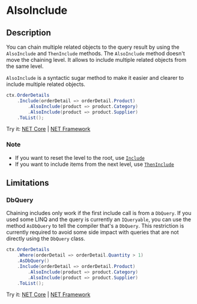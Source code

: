 # AlsoInclude

## Description
You can chain multiple related objects to the query result by using the `AlsoInclude` and `ThenInclude` methods. The `AlsoInclude` method doesn't move the chaining level. It allows to include multiple related objects from the same level.

`AlsoInclude` is a syntactic sugar method to make it easier and clearer to include multiple related objects.

```csharp
ctx.OrderDetails
    .Include(orderDetail => orderDetail.Product)
        .AlsoInclude(product => product.Category)
        .AlsoInclude(product => product.Supplier)
    .ToList();
```

Try it: [NET Core](https://dotnetfiddle.net/LhSCEh) | [NET Framework](https://dotnetfiddle.net/tuONVZ)

### Note
- If you want to reset the level to the root, use [`Include`](include.md)
- If you want to include items from the next level, use [`ThenInclude`](then-include.md)

## Limitations

### DbQuery
Chaining includes only work if the first include call is from a `DbQuery`. If you used some LINQ and the query is currently an `IQueryable`, you can use the method `AsDbQuery` to tell the compiler that's a `DbQuery`.
This restriction is currently required to avoid some side impact with queries that are not directly using the `DbQuery` class.

```csharp
ctx.OrderDetails
    .Where(orderDetail => orderDetail.Quantity > 1)
    .AsDbQuery()
    .Include(orderDetail => orderDetail.Product)
        .AlsoInclude(product => product.Category)
        .AlsoInclude(product => product.Supplier)
    .ToList();
```

Try it: [NET Core](https://dotnetfiddle.net/Btyl3G) | [NET Framework](https://dotnetfiddle.net/33OIDZ)
